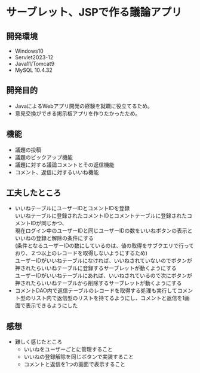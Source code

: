 # サーブレット、JSPで作る議論アプリ　
## 開発環境
* Windows10
* Servlet2023-12
* Java11/Tomcat9
* MySQL 10.4.32
## 開発目的
* JavaによるWebアプリ開発の経験を就職に役立てるため。
* 意見交換ができる掲示板アプリを作りたかったため。
## 機能
* 議題の投稿
* 議題のピックアップ機能
* 議題に対する議論コメントとその返信機能
* コメント、返信に対するいいね機能
 ## 工夫したところ
 * いいねテーブルにユーザーIDとコメントIDを登録\
   いいねテーブルに登録されたコメントIDとコメントテーブルに登録されたコメントIDが同じかつ、\
   現在ログイン中のユーザーIDと同じユーザーIDの数をいいねボタンの表示といいねの登録と解除の条件にする\
   (条件となるユーザーIDの数にしているのは、値の取得をサブクエリで行っており、２つ以上のレコードを取得しないようにするため)\
   ユーザーIDがいいねテーブルになければ、いいねされていないのでボタンが押されたらいいねテーブルに登録するサーブレットが動くようにする\
   ユーザーIDがいいねテーブルにあれば、いいねされているので次にボタンが押されたらいいねテーブルから削除するサーブレットが動くようにする
 * コメントDAO内で返信テーブルのレコードを取得する処理も実行してコメント型のリスト内で返信型のリストを持てるようにし、コメントと返信を1画面で表示できるようにした
## 感想
* 難しく感じたところ
    * いいねをユーザーごとに管理すること
    * いいねの登録解除を同じボタンで実装すること
    * コメントと返信を1つの画面で表示すること
